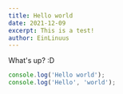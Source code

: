 ```yaml
---
title: Hello world
date: 2021-12-09
excerpt: This is a test!
author: EinLinuus
---
```


What's up? :D

```js
console.log('Hello world');
console.log('Hello', 'world');
```
